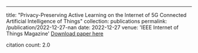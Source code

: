 ---
title: "Privacy-Preserving Active Learning on the Internet of 5G Connected Artificial Intelligence of Things"
collection: publications
permalink: /publication/2022-12-27-nan
date: 2022-12-27
venue: 'IEEE Internet of Things Magazine'
[Download paper here](https://scholar.google.com/citations?view_op=view_citation&hl=en&user=CCckbEUAAAAJ&cstart=20&pagesize=80&citation_for_view=CCckbEUAAAAJ:HtEfBTGE9r8C)

citation count: 2.0